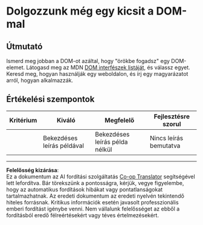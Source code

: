 <!--
CO_OP_TRANSLATOR_METADATA:
{
  "original_hash": "22fb6c3cb570c47f1ac65048393941fa",
  "translation_date": "2025-08-28T04:21:04+00:00",
  "source_file": "3-terrarium/3-intro-to-DOM-and-closures/assignment.md",
  "language_code": "hu"
}
-->
# Dolgozzunk még egy kicsit a DOM-mal

## Útmutató

Ismerd meg jobban a DOM-ot azáltal, hogy "örökbe fogadsz" egy DOM-elemet. Látogasd meg az MDN [DOM interfészek listáját](https://developer.mozilla.org/docs/Web/API/Document_Object_Model), és válassz egyet. Keresd meg, hogyan használják egy weboldalon, és írj egy magyarázatot arról, hogyan alkalmazzák.

## Értékelési szempontok

| Kritérium | Kiváló                                      | Megfelelő                                       | Fejlesztésre szorul     |
| --------- | ------------------------------------------- | ------------------------------------------------ | ----------------------- |
|           | Bekezdéses leírás példával                 | Bekezdéses leírás példa nélkül                  | Nincs leírás bemutatva |

---

**Felelősség kizárása**:  
Ez a dokumentum az AI fordítási szolgáltatás [Co-op Translator](https://github.com/Azure/co-op-translator) segítségével lett lefordítva. Bár törekszünk a pontosságra, kérjük, vegye figyelembe, hogy az automatikus fordítások hibákat vagy pontatlanságokat tartalmazhatnak. Az eredeti dokumentum az eredeti nyelvén tekintendő hiteles forrásnak. Kritikus információk esetén javasolt professzionális emberi fordítást igénybe venni. Nem vállalunk felelősséget az ebből a fordításból eredő félreértésekért vagy téves értelmezésekért.